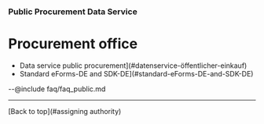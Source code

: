 ### Public Procurement Data Service
# Procurement office

- Data service public procurement](#datenservice-öffentlicher-einkauf)
- Standard eForms-DE and SDK-DE](#standard-eForms-DE-and-SDK-DE)

--@include faq/faq_public.md

---
[Back to top](#assigning authority)